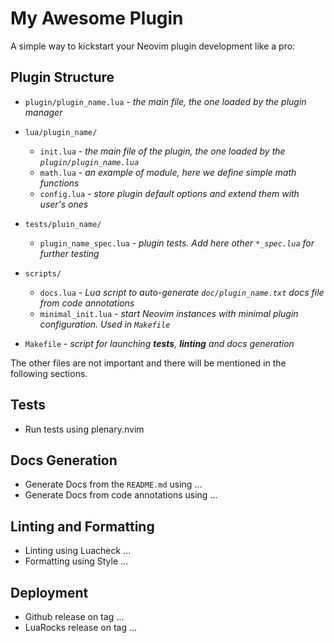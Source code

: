 # My Awesome Plugin

A simple way to kickstart your Neovim plugin development like a pro:

## Plugin Structure

- `plugin/plugin_name.lua` - *the main file, the one loaded by the plugin manager*

- `lua/plugin_name/`

  - `init.lua` - *the main file of the plugin, the one loaded by the `plugin/plugin_name.lua`*
  - `math.lua` - *an example of module, here we define simple math functions*
  - `config.lua` - *store plugin default options and extend them with user's ones*

- `tests/pluin_name/`

  - `plugin_name_spec.lua` - *plugin tests. Add here other `*_spec.lua` for further testing*

- `scripts/`

  - `docs.lua` - *Lua script to auto-generate `doc/plugin_name.txt` docs file from code annotations*
  - `minimal_init.lua` - *start Neovim instances with minimal plugin configuration. Used in `Makefile`*

- `Makefile` - *script for launching **tests**, **linting** and docs generation*

The other files are not important and there will be mentioned in the following sections.

## Tests

<!-- TODO: how tests are run -->

<!-- HACK: local development -->

- Run tests using plenary.nvim

## Docs Generation

<!-- TODO: what is interesting about these two generation methods? -->

- Generate Docs from the `README.md` using ...
- Generate Docs from code annotations using ...

## Linting and Formatting

<!-- TODO: explain linting and formatting differences -->

<!-- HACK: local development -->

- Linting using Luacheck ...
- Formatting using Style ...

## Deployment

<!-- TODO: explain tags and releases -->

<!-- HACK: need to setup Luarocks API key -->

- Github release on tag ...
- LuaRocks release on tag ...
